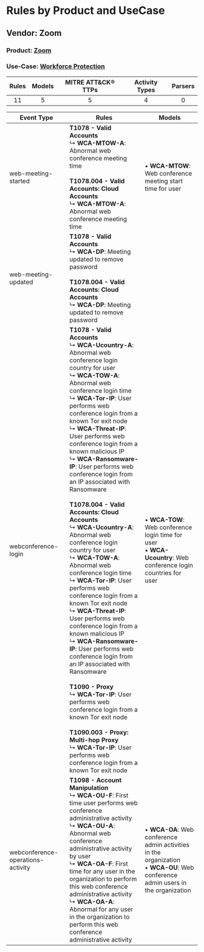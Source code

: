 Rules by Product and UseCase
============================
Vendor: Zoom
------------
### Product: [Zoom](../ds_zoom_zoom.md)
### Use-Case: [Workforce Protection](../../../../UseCases/uc_workforce_protection.md)

| Rules | Models | MITRE ATT&CK® TTPs | Activity Types | Parsers |
|:-----:|:------:|:------------------:|:--------------:|:-------:|
|  11   |   5    |         5          |       4        |    0    |

| Event Type    | Rules    | Models    |
| ---- | ---- | ---- |
| web-meeting-started    | <b>T1078 - Valid Accounts</b><br> ↳ <b>WCA-MTOW-A</b>: Abnormal web conference meeting time<br><br><b>T1078.004 - Valid Accounts: Cloud Accounts</b><br> ↳ <b>WCA-MTOW-A</b>: Abnormal web conference meeting time    |  • <b>WCA-MTOW</b>: Web conference meeting start time for user    |
| web-meeting-updated    | <b>T1078 - Valid Accounts</b><br> ↳ <b>WCA-DP</b>: Meeting updated to remove password<br><br><b>T1078.004 - Valid Accounts: Cloud Accounts</b><br> ↳ <b>WCA-DP</b>: Meeting updated to remove password    |    |
| webconference-login    | <b>T1078 - Valid Accounts</b><br> ↳ <b>WCA-Ucountry-A</b>: Abnormal web conference login country for user<br> ↳ <b>WCA-TOW-A</b>: Abnormal web conference login time<br> ↳ <b>WCA-Tor-IP</b>: User performs web conference login from a known Tor exit node<br> ↳ <b>WCA-Threat-IP</b>: User performs web conference login from a known malicious IP<br> ↳ <b>WCA-Ransomware-IP</b>: User performs web conference login from an IP associated with Ransomware<br><br><b>T1078.004 - Valid Accounts: Cloud Accounts</b><br> ↳ <b>WCA-Ucountry-A</b>: Abnormal web conference login country for user<br> ↳ <b>WCA-TOW-A</b>: Abnormal web conference login time<br> ↳ <b>WCA-Tor-IP</b>: User performs web conference login from a known Tor exit node<br> ↳ <b>WCA-Threat-IP</b>: User performs web conference login from a known malicious IP<br> ↳ <b>WCA-Ransomware-IP</b>: User performs web conference login from an IP associated with Ransomware<br><br><b>T1090 - Proxy</b><br> ↳ <b>WCA-Tor-IP</b>: User performs web conference login from a known Tor exit node<br><br><b>T1090.003 - Proxy: Multi-hop Proxy</b><br> ↳ <b>WCA-Tor-IP</b>: User performs web conference login from a known Tor exit node |  • <b>WCA-TOW</b>: Web conference login time for user<br> • <b>WCA-Ucountry</b>: Web conference login countries for user    |
| webconference-operations-activity | <b>T1098 - Account Manipulation</b><br> ↳ <b>WCA-OU-F</b>: First time user performs web conference administrative activity<br> ↳ <b>WCA-OU-A</b>: Abnormal web conference administrative activity by user<br> ↳ <b>WCA-OA-F</b>: First time for any user in the organization to perform this web conference administrative activity<br> ↳ <b>WCA-OA-A</b>: Abnormal for any user in the organization to perform this web conference administrative activity    |  • <b>WCA-OA</b>: Web conference admin activities in the organization<br> • <b>WCA-OU</b>: Web conference admin users in the organization |